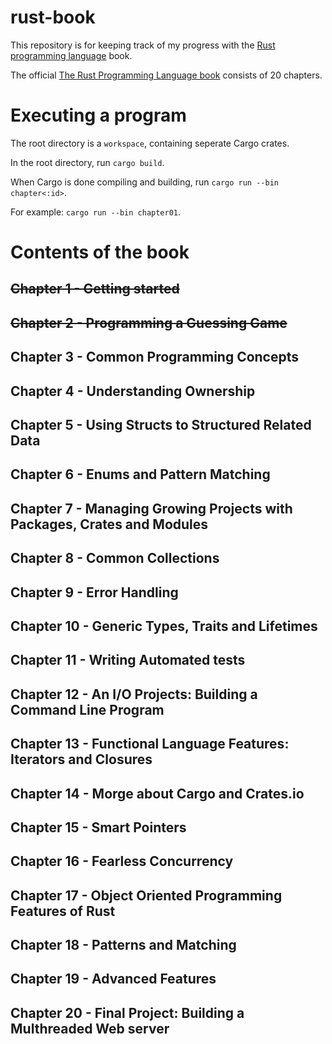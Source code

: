# rust-book

This repository is for keeping track of my progress with the [Rust programming language](https://www.rust-lang.org/) book.

The official [The Rust Programming Language book](https://doc.rust-lang.org/book/) consists of 20 chapters.

# Executing a program

The root directory is a `workspace`, containing seperate Cargo crates.

In the root directory, run `cargo build`.

When Cargo is done compiling and building, run `cargo run --bin chapter<:id>`.

For example: `cargo run --bin chapter01`.

# Contents of the book

## ~~Chapter 1 - Getting started~~

## ~~Chapter 2 - Programming a Guessing Game~~

## Chapter 3 - Common Programming Concepts

## Chapter 4 - Understanding Ownership

## Chapter 5 - Using Structs to Structured Related Data

## Chapter 6 - Enums and Pattern Matching

## Chapter 7 - Managing Growing Projects with Packages, Crates and Modules

## Chapter 8 - Common Collections

## Chapter 9 - Error Handling

## Chapter 10 - Generic Types, Traits and Lifetimes

## Chapter 11 - Writing Automated tests

## Chapter 12 - An I/O Projects: Building a Command Line Program

## Chapter 13 - Functional Language Features: Iterators and Closures

## Chapter 14 - Morge about Cargo and Crates.io

## Chapter 15 - Smart Pointers

## Chapter 16 - Fearless Concurrency

## Chapter 17 - Object Oriented Programming Features of Rust

## Chapter 18 - Patterns and Matching

## Chapter 19 - Advanced Features

## Chapter 20 - Final Project: Building a Multhreaded Web server
